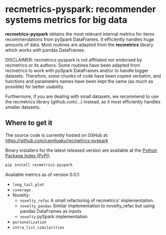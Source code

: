 # recmetrics-pyspark: recommender systems metrics for big data

**recmetrics-pyspark** obtains the most relevant internal metrics for items recommendations from pySpark DataFrames. It efficiently handles huge amounts of data. Most routines are adapted from the **recmetrics** library which works with pandas DataFrames. 

DISCLAIMER: recmetrics-pyspark is not affiliated nor endorsed by recmetrics or its authors.
Some routines have been adapted from recmetrics to work with pySpark DataFrames
and/or to handle bigger datasets. Therefore, some chunks of code have been copied verbatim,
and functions and parameters names have been kept the same (as much as possible) for better usability.

Furthermore, if you are dealing with small datasets, we recommend to use the recmetrics library (github.com/...) instead, as it most efficiently handles smaller datasets.

## Where to get it
The source code is currently hosted on GitHub at:
https://github.com/camiloakv/recmetrics-pyspark

Binary installers for the latest released version are available at the [Python
Package Index (PyPI)](https://pypi.org/project/recmetrics-pyspark).

```sh
pip install recmetrics-pyspark
```

Available metrics as of version 0.0.1:

 - `long_tail_plot`
 - `coverage`
 - Novelty:
   - `novelty_refac` A small refactoring of recmetrics' implementation.
   - `novelty_pandas` Similar implementation to novelty_refac but using pandas DataFrames as inputs
   - `novelty` pySpark implementation
 - `personalization`
 - `intra_list_similarities`

